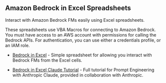 ## Amazon Bedrock in Excel Spreadsheets

Interact with Amazon Bedrock FMs easily using Excel spreadsheets.

These spreadsheets use VBA Macros for connecting to Amazon Bedrock. You must have access to an AWS account with permissions for calling the Bedrock APIs. For authentication, you can use either a credentials profile, or an IAM role.

* [Bedrock in Excel](./bedrock.xlsm) - Simple spreadsheet for allowing you interact with Bedrock FMs from the Excel cells.

* [Bedrock in Excel Claude Tutorial](./bedrock-claude-tutorial.xlsm) - Full tutorial for Prompt Engineering with Anthropic Claude, provided in collaboration with Anthropic.


